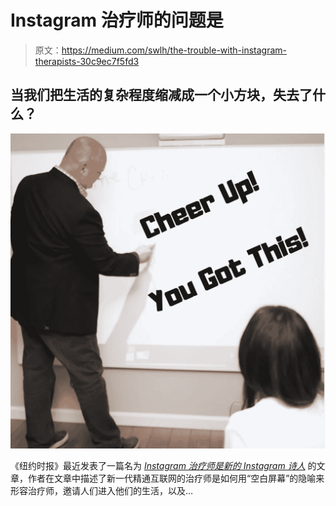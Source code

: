 # Instagram 治疗师的问题是

> 原文：<https://medium.com/swlh/the-trouble-with-instagram-therapists-30c9ec7f5fd3>

## 当我们把生活的复杂程度缩减成一个小方块，失去了什么？

![](img/5da5230cf592c466b3de48c50e5ab7f3.png)

《纽约时报》最近发表了一篇名为 [*Instagram 治疗师是新的 Instagram 诗人*](https://www.nytimes.com/2019/06/26/style/instagram-therapists.html) 的文章，作者在文章中描述了新一代精通互联网的治疗师是如何用“空白屏幕”的隐喻来形容治疗师，邀请人们进入他们的生活，以及…